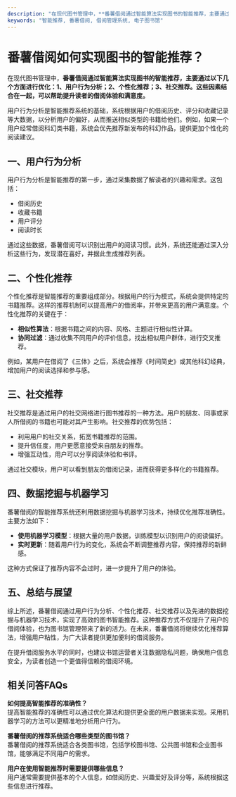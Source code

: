 ```yaml
---
description: "在现代图书管理中，**番薯借阅通过智能算法实现图书的智能推荐，主要通过以下几个方面进行优化：1、用户行为分析；2、个性化推荐；3、社交推荐。这些因素结合在一起，可以帮助提升读者的借阅体验和满意度。**"
keywords: "智能推荐, 番薯借阅, 借阅管理系统, 电子图书馆"
---
```

# 番薯借阅如何实现图书的智能推荐？

在现代图书管理中，**番薯借阅通过智能算法实现图书的智能推荐，主要通过以下几个方面进行优化：1、用户行为分析；2、个性化推荐；3、社交推荐。这些因素结合在一起，可以帮助提升读者的借阅体验和满意度。**

用户行为分析是智能推荐系统的基础，系统根据用户的借阅历史、评分和收藏记录等大数据，以分析用户的偏好，从而推送相似类型的书籍给他们。例如，如果一个用户经常借阅科幻类书籍，系统会优先推荐新发布的科幻作品，提供更加个性化的阅读建议。

## **一、用户行为分析**

用户行为分析是智能推荐的第一步，通过采集数据了解读者的兴趣和需求。这包括：

- 借阅历史
- 收藏书籍
- 用户评分
- 阅读时长

通过这些数据，番薯借阅可以识别出用户的阅读习惯。此外，系统还能通过深入分析这些行为，发现潜在喜好，并据此生成推荐列表。

## **二、个性化推荐**

个性化推荐是智能推荐的重要组成部分。根据用户的行为模式，系统会提供特定的书籍推荐。这样的推荐机制可以提高用户的借阅率，并带来更高的用户满意度。个性化推荐的关键在于：

- **相似性算法**：根据书籍之间的内容、风格、主题进行相似性计算。
- **协同过滤**：通过收集不同用户的评价信息，找出相似用户群体，进行交叉推荐。

例如，某用户在借阅了《三体》之后，系统会推荐《时间简史》或其他科幻经典，增加用户的阅读选择和参与感。

## **三、社交推荐**

社交推荐是通过用户的社交网络进行图书推荐的一种方法。用户的朋友、同事或家人所借阅的书籍也可能对其产生影响。社交推荐的优势包括：

- 利用用户的社交关系，拓宽书籍推荐的范围。
- 提升信任度，用户更愿意接受来自朋友的推荐。
- 增强互动性，用户可以分享阅读体验和书评。

通过社交模块，用户可以看到朋友的借阅记录，进而获得更多样化的书籍推荐。

## **四、数据挖掘与机器学习**

番薯借阅的智能推荐系统还利用数据挖掘与机器学习技术，持续优化推荐准确性。主要方法如下：

- **使用机器学习模型**：根据大量的用户数据，训练模型以识别用户的阅读偏好。
- **实时更新**：随着用户行为的变化，系统会不断调整推荐内容，保持推荐的新鲜感。

这种方式保证了推荐内容不会过时，进一步提升了用户的体验。

## **五、总结与展望**

综上所述，番薯借阅通过用户行为分析、个性化推荐、社交推荐以及先进的数据挖掘与机器学习技术，实现了高效的图书智能推荐。这种推荐方式不仅提升了用户的借阅体验，也为图书馆管理带来了新的活力。在未来，番薯借阅将继续优化推荐算法，增强用户粘性，为广大读者提供更加便利的借阅服务。

在提升借阅服务水平的同时，也建议书馆运营者关注数据隐私问题，确保用户信息安全，为读者创造一个更值得信赖的借阅环境。

## 相关问答FAQs

**如何提高智能推荐的准确性？**  
提高智能推荐的准确性可以通过优化算法和提供更全面的用户数据来实现。采用机器学习的方法可以更精准地分析用户行为。

**番薯借阅的推荐系统适合哪些类型的图书馆？**  
番薯借阅的推荐系统适合各类图书馆，包括学校图书馆、公共图书馆和企业图书馆，能够满足不同用户的需求。

**用户在使用智能推荐时需要提供哪些信息？**  
用户通常需要提供基本的个人信息，如借阅历史、兴趣爱好及评分等，系统根据这些信息进行推荐。
